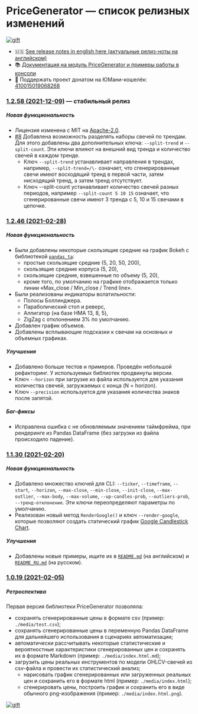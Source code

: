 # PriceGenerator — список релизных изменений

[![gift](https://badgen.net/badge/gift/donate/green)](https://yoomoney.ru/quickpay/shop-widget?writer=seller&targets=%D0%94%D0%BE%D0%BD%D0%B0%D1%82%20(%D0%BF%D0%BE%D0%B4%D0%B0%D1%80%D0%BE%D0%BA)%20%D0%B4%D0%BB%D1%8F%20%D0%B0%D0%B2%D1%82%D0%BE%D1%80%D0%BE%D0%B2%20%D0%BF%D1%80%D0%BE%D0%B5%D0%BA%D1%82%D0%B0%20PriceGenerator&default-sum=999&button-text=13&payment-type-choice=on&successURL=https%3A%2F%2Ftim55667757.github.io%2FPriceGenerator%2F&quickpay=shop&account=410015019068268)

* 🇺🇸 [See release notes in english here (актуальные релиз-ноты на английском)](https://github.com/Tim55667757/TKSBrokerAPI/blob/master/CHANGELOG.md)
* 📚 [Документация на модуль PriceGenerator и примеры работы в консоли](https://github.com/Tim55667757/TKSBrokerAPI/blob/master/README_RU.md)
* 🎁 Поддержать проект донатом на ЮМани-кошелёк: [410015019068268](https://yoomoney.ru/quickpay/shop-widget?writer=seller&targets=%D0%94%D0%BE%D0%BD%D0%B0%D1%82%20(%D0%BF%D0%BE%D0%B4%D0%B0%D1%80%D0%BE%D0%BA)%20%D0%B4%D0%BB%D1%8F%20%D0%B0%D0%B2%D1%82%D0%BE%D1%80%D0%BE%D0%B2%20%D0%BF%D1%80%D0%BE%D0%B5%D0%BA%D1%82%D0%B0%20PriceGenerator&default-sum=999&button-text=13&payment-type-choice=on&successURL=https%3A%2F%2Ftim55667757.github.io%2FPriceGenerator%2F&quickpay=shop&account=410015019068268)


### [1.2.58 (2021-12-09)](https://github.com/Tim55667757/PriceGenerator/releases/tag/1.2.58) — стабильный релиз

##### Новая функциональность

* Лицензия изменена с MIT на [Apache-2.0](https://www.apache.org/licenses/LICENSE-2.0).
* [#8](https://github.com/Tim55667757/PriceGenerator/issues/8) Добавлена возможность разделять наборы свечей по трендам. Для этого добавлены два дополнительных ключа: `--split-trend` и `--split-count`. Эти ключи влияют на внешний вид тренда и количество свечей в каждом тренде.
   * Ключ `--split-trend` устанавливает направления в трендах, например, `--split-trend=/\-` означает, что сгенерированные свечи имеют восходящий тренд в первой части, затем нисходящий тренд, а затем тренд отсутствует.
   * Ключ --split-count устанавливает количество свечей разных периодов, например `--split-count 5 10 15` означает, что сгенерированные свечи имеют 3 тренда с 5, 10 и 15 свечами в цепочке.


### [1.2.46 (2021-02-28)](https://github.com/Tim55667757/PriceGenerator/releases/tag/1.2.46)

##### Новая функциональность

* Были добавлены некоторые скользящие средние на график Bokeh с библиотекой [`pandas_ta`](https://github.com/Tim55667757/pandas-ta):
  * простые скользящие средние (5, 20, 50, 200),
  * скользящие средние корпуса (5, 20),
  * скользящие средние, взвешенные по объему (5, 20),
  * кроме того, по умолчанию на графике отображается только линии «Max_close / Min_close / Trend line».
* Были реализованы индикаторы волатильности:
  * Полосы Боллинджера.
  * Параболический стоп и реверс,
  * Аллигатор (на базе HMA 13, 8, 5),
  * ZigZag с отклонением 3% по умолчанию.
* Добавлен график объемов.
* Добавлены всплывающие подсказки к свечам на основных и объемных графиках.

##### Улучшения

* Добавлено больше тестов и примеров. Проведён небольшой рефакторинг. У используемых библиотек продвинуты версии.
* Ключ `--horizon` при загрузке из файла используется для указания количества свечей, загружаемых с конца (N = horizon).
* Ключ `--precision` используется для указания количества знаков после запятой.

##### Баг-фиксы

* Исправлена ошибка с не обновляемым значением таймфрейма, при рендеринге из Pandas DataFrame (без загрузки из файла происходило падение).


### [1.1.30 (2021-02-20)](https://github.com/Tim55667757/PriceGenerator/releases/tag/1.1.30)

##### Новая функциональность

* Добавлено множество ключей для CLI: `--ticker`, `--timeframe`, `--start`, `--horizon`, `--max-close`, `--min-close`, `--init-close`, `--max-outlier`, `--max-body`, `--max-volume`, `--up-candles-prob`, `--outliers-prob`, `--тренд-отклонение`. Эти ключи переопределяют параметры по умолчанию.
* Реализован новый метод `RenderGoogle()` и ключ `--render-google`, которые позволяют создать статический график [Google Candlestick Chart](https://developers.google.com/chart/interactive/docs/gallery/candlestickchart).

##### Улучшения

* Добавлены новые примеры, ищите их в [`README.md`](https://github.com/Tim55667757/PriceGenerator/blob/master/README.md) (на английском) и [`README_RU.md`](https://github.com/Tim55667757/PriceGenerator/blob/master/README_RU.md) (на русском).


### [1.0.19 (2021-02-05)](https://github.com/Tim55667757/PriceGenerator/releases/tag/1.0.19)

##### Ретроспектива

Первая версия библиотеки PriceGenerator позволяла:
* сохранять сгенерированные цены в формате csv (пример: `./media/test.csv`);
* сохранять сгенерированные цены в переменную Pandas DataFrame для дальнейшего использования в сценариях автоматизации;
* автоматически рассчитывать некоторые статистические и вероятностные характеристики сгенерированных цен и сохранять их в формате Markdown (пример: `./media/index.html.md`);
* загрузить цены реальных инструментов по модели OHLCV-свечей из csv-файла и провести их статистический анализ;
  * нарисовать график сгенерированных или загруженных реальных цен и сохранить его в формате html (пример: `./media/index.html`);
  * сгенерировать цены, построить график и сохранить его в виде обычного png-изображения (пример: `./media/index.html.png`).

[![gift](https://badgen.net/badge/gift/donate/green)](https://yoomoney.ru/quickpay/shop-widget?writer=seller&targets=%D0%94%D0%BE%D0%BD%D0%B0%D1%82%20(%D0%BF%D0%BE%D0%B4%D0%B0%D1%80%D0%BE%D0%BA)%20%D0%B4%D0%BB%D1%8F%20%D0%B0%D0%B2%D1%82%D0%BE%D1%80%D0%BE%D0%B2%20%D0%BF%D1%80%D0%BE%D0%B5%D0%BA%D1%82%D0%B0%20PriceGenerator&default-sum=999&button-text=13&payment-type-choice=on&successURL=https%3A%2F%2Ftim55667757.github.io%2FPriceGenerator%2F&quickpay=shop&account=410015019068268)
